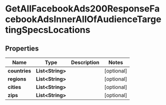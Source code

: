 

# GetAllFacebookAds200ResponseFacebookAdsInnerAllOfAudienceTargetingSpecsLocations


## Properties

| Name | Type | Description | Notes |
|------------ | ------------- | ------------- | -------------|
|**countries** | **List&lt;String&gt;** |  |  [optional] |
|**regions** | **List&lt;String&gt;** |  |  [optional] |
|**cities** | **List&lt;String&gt;** |  |  [optional] |
|**zips** | **List&lt;String&gt;** |  |  [optional] |



